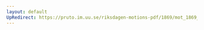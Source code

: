 ```yaml
---
layout: default
UpRedirect: https://pruto.im.uu.se/riksdagen-motions-pdf/1869/mot_1869__ak__159/mot_1869__ak__159-002.pdf
---
```

